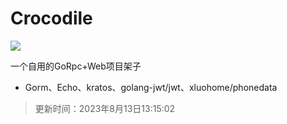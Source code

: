 # Crocodile
<img src="D:\Code\Go\Crocodile\github\Crocodile\assets\logo.webp" style="max-width: 300px">

一个自用的GoRpc+Web项目架子

- Gorm、Echo、kratos、golang-jwt/jwt、xluohome/phonedata



> 更新时间：2023年8月13日13:15:02
